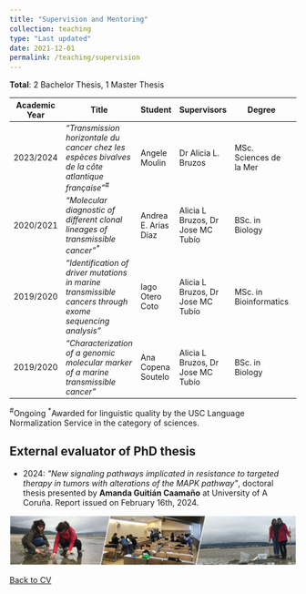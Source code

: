 ```yaml
---
title: "Supervision and Mentoring"
collection: teaching
type: "Last updated"
date: 2021-12-01
permalink: /teaching/supervision
---
```


**Total**: 2 Bachelor Thesis, 1 Master Thesis


| Academic Year  | Title | Student | Supervisors | Degree | Type | University | Country | Language |
| ------------- | ------------- | ------------- |------------- |------------- | ------------- | ------------- | ------------- | ------------- |
| 2023/2024 | *“Transmission horizontale du cancer chez les espèces bivalves de la côte atlantique française”*<sup>#</sup> | Angele Moulin | Dr Alicia L. Bruzos | MSc. Sciences de la Mer | Master Thesis | Université de Caen Normandie | France | French |
| 2020/2021 | *“Molecular diagnostic of different clonal lineages of transmissible cancer”*<sup>*</sup> | Andrea E. Arias Díaz | Alicia L Bruzos, Dr Jose MC Tubío | BSc. in Biology | Degree Thesis | Universidade de Santiago de Compostela | Spain  | Galician |
| 2019/2020 | *“Identification of driver mutations in marine transmissible cancers through exome sequencing analysis”* | Iago Otero Coto | Alicia L Bruzos, Dr Jose MC Tubío | MSc. in Bioinformatics | Master Thesis | Universidade da Coruña | Spain | English |
| 2019/2020 | *“Characterization of a genomic molecular marker of a marine transmissible cancer”* | Ana Copena Soutelo | Alicia L Bruzos, Dr Jose MC Tubío | BSc. in Biology | Degree Thesis | Universidade de Santiago de Compostela | Spain  | Spanish |


<sup>#</sup>Ongoing
<sup>*</sup>Awarded for linguistic quality by the USC Language Normalization Service in the category of sciences.  


## External evaluator of PhD thesis
* 2024: *"New signaling pathways implicated in resistance to targeted therapy in tumors with alterations of the MAPK pathway"*, doctoral thesis presented by **Amanda Guitián Caamaño** at University of A Coruña. Report issued on February 16th, 2024.

<img src='/images/Tira_FotosTeaching-noNames_AliciaLBruzos.png'>  


[Back to CV](https://albruzos.github.io/cv/)

<!---
TABLE IN PLAIN TEXT:

2020/2021. “Molecular diagnostic of different clonal lineages of transmissible cancer.” 
    Student: Andrea E. Arias Díaz. 
    Type: Degree Thesis for the BSc. in Biology of Universidade de Santiago de Compostela, Spain.
    Supervisor/s:  Alicia L. Bruzos and Dr. Jose Tubío. 
    Others: Awarded for linguistic quality by the USC Language Normalization Service in the category of sciences.

2019/2020. “Identification of driver mutations in marine transmissible cancers through exome sequencing analysis”. 
    Student: Iago Otero Coto. 
    Type: Master Thesis for the MSc. in Bioinformatics from Universidade da Coruña, Spain. 
    Supervisor/s: Alicia L. Bruzos and Dr. Jose Tubío. 

2019/2020. “Characterization of a genomic molecular marker of a marine transmissible cancer”. 
    Student: Ana Copena Soutelo. 
    Type: Degree Thesis for the BSc. in Biology of Universidade de Santiago de Compostela, Spain. 
    Supervisor/s: Alicia L. Bruzos and Dr. Jose Tubío. 

-->
